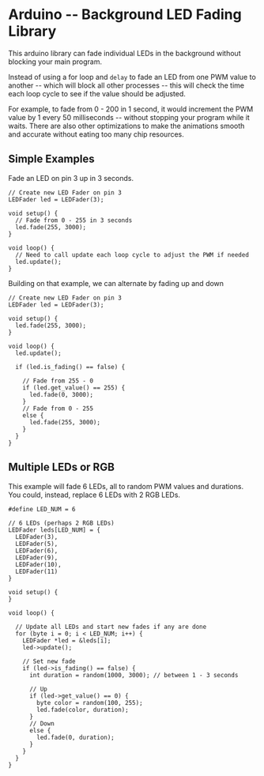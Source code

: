 Arduino -- Background LED Fading Library
========================================

This arduino library can fade individual LEDs in the background without blocking your main program.

Instead of using a for loop and `delay` to fade an LED from one PWM value to another -- which will block all other processes -- this will check the time each loop cycle to see if the value should be adjusted.

For example, to fade from 0 - 200 in 1 second, it would increment the PWM value by 1 every 50 milliseconds -- without stopping your program while it waits. There are also other optimizations to make the animations smooth and accurate without eating too many chip resources.

Simple Examples
---------------

Fade an LED on pin 3 up in 3 seconds.

    // Create new LED Fader on pin 3
    LEDFader led = LEDFader(3);

    void setup() {
      // Fade from 0 - 255 in 3 seconds
      led.fade(255, 3000);
    }

    void loop() {
      // Need to call update each loop cycle to adjust the PWM if needed
      led.update();
    }


Building on that example, we can alternate by fading up and down


    // Create new LED Fader on pin 3
    LEDFader led = LEDFader(3);

    void setup() {
      led.fade(255, 3000);
    }

    void loop() {
      led.update();

      if (led.is_fading() == false) {

        // Fade from 255 - 0
        if (led.get_value() == 255) {
          led.fade(0, 3000);
        }
        // Fade from 0 - 255
        else {
          led.fade(255, 3000);
        }
      }
    }


Multiple LEDs or RGB
---------------------

This example will fade 6 LEDs, all to random PWM values and durations. You could, instead, replace 6 LEDs with 2 RGB LEDs.

    #define LED_NUM = 6

    // 6 LEDs (perhaps 2 RGB LEDs)
    LEDFader leds[LED_NUM] = {
      LEDFader(3),
      LEDFader(5),
      LEDFader(6),
      LEDFader(9),
      LEDFader(10),
      LEDFader(11)
    }

    void setup() {
    }

    void loop() {

      // Update all LEDs and start new fades if any are done
      for (byte i = 0; i < LED_NUM; i++) {
        LEDFader *led = &leds[i];
        led->update();

        // Set new fade
        if (led->is_fading() == false) {
          int duration = random(1000, 3000); // between 1 - 3 seconds

          // Up
          if (led->get_value() == 0) {
            byte color = random(100, 255);
            led.fade(color, duration);
          }
          // Down
          else {
            led.fade(0, duration);
          }
        }
      }
    }




